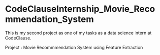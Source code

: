 # CodeClauseInternship_Movie_Recommendation_System
This is my second project as one of my tasks as a data science intern at CodeClause.

Project : Movie Recommmendation System using Feature Extraction
